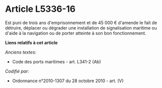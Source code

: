 # Article L5336-16

Est puni de trois ans d'emprisonnement et de 45 000 € d'amende le fait de détruire, déplacer ou dégrader une installation de
signalisation maritime ou d'aide à la navigation ou de porter atteinte à son bon fonctionnement.

**Liens relatifs à cet article**

_Anciens textes_:

  - Code des ports maritimes - art. L341-2 (Ab)

_Codifié par_:

  - Ordonnance n°2010-1307 du 28 octobre 2010 - art. (V)
